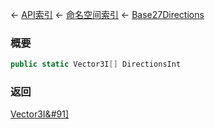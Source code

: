← [API索引](Api-Index) ← [命名空间索引](Namespace-Index) ← [Base27Directions](VRageMath.Base27Directions)

### 概要

```csharp
public static Vector3I[] DirectionsInt
```



### 返回

[Vector3I&#91&#93;](VRageMath.Vector3I&#91&#93;)

